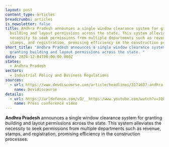 ```yaml
---
layout: post
content_type: articles
breadcrumbs: articles
is_newsletter: false
title: Andhra Pradesh announces a single window clearance system for granting
  building and layout permissions across the state. This system alleviates the
  necessity to seek permissions from multiple departments such as revenue,
  stamps, and registration, promising efficiency in the construction processes.
short_title: "Andhra Pradesh announces a single window clearance system for
  granting building and layout permissions across the state. "
date: 2024-12-04T00:00:00.000Z
states:
  - Andhra Pradesh
sectors:
  - Industrial Policy and Business Regulations
sources:
  - url: https://www.devdiscourse.com/article/headlines/3171037-andhra-pradesh-revolutionizes-building-permissions-with-single-window-system
    name: Devidiscourse
details:
  - url: https://urldefense.com/v3/__https:/www.youtube.com/watch?v=JQkwUpTT-pA__;!!KRhing!ZFX3P3eeVQmgevwttnVGhWvJjJMUzWru5N43IiK1qNtONTXIFv-V80acipp9tRGGUc4V8F2nYbaCil16XBF9$
    name: Press conference video
---
```

**Andhra Pradesh** announces a single window clearance system for granting building and layout permissions across the state. This system alleviates the necessity to seek permissions from multiple departments such as revenue, stamps, and registration, promising efficiency in the construction processes.
